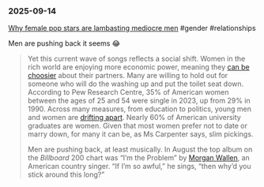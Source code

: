 ### 2025-09-14
[Why female pop stars are lambasting mediocre men](https://www.economist.com/culture/2025/09/08/why-female-pop-stars-are-lambasting-mediocre-men?giftId=0737d9cc-f56d-4b5f-aa03-b4e3a5617f70&utm_campaign=gifted_article) #gender #relationships 

Men are pushing back it seems 😂

> Yet this current wave of songs reflects a social shift. Women in the rich world are enjoying more economic power, meaning they [can be choosier](https://www.economist.com/books-and-arts/2016/04/16/why-put-a-ring-on-it) about their partners. Many are willing to hold out for someone who will do the washing up and put the toilet seat down. According to Pew Research Centre, 35% of American women between the ages of 25 and 54 were single in 2023, up from 29% in 1990. Across many measures, from education to politics, young men and women are [drifting apart](https://www.economist.com/international/2024/03/13/why-the-growing-gulf-between-young-men-and-women). Nearly 60% of American university graduates are women. Given that most women prefer not to date or marry down, for many it can be, as Ms Carpenter says, slim pickings.
> 
> Men are pushing back, at least musically. In August the top album on the _Billboard_ 200 chart was “I’m the Problem” by [Morgan Wallen](https://www.economist.com/culture/2023/09/01/thanks-to-morgan-wallen-country-musics-popularity-has-surged), an American country singer. “If I’m so awful,” he sings, “then why’d you stick around this long?”

